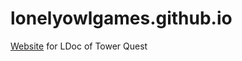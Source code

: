 # lonelyowlgames.github.io
[Website](https://lonelyowlgames.github.io/index.html) for LDoc of Tower Quest
